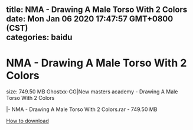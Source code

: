 
title: NMA - Drawing A Male Torso With 2 Colors
date: Mon Jan 06 2020 17:47:57 GMT+0800 (CST)    
categories: baidu
---

# NMA - Drawing A Male Torso With 2 Colors
size: 749.50 MB
 Ghostxx-CG|New masters academy - Drawing A Male Torso With 2 Colors
 
|- NMA - Drawing A Male Torso With 2 Colors.rar - 749.50 MB

[How to download](https://bpcam.bemobtrk.com/go/2ceec3aa-1ca2-46d6-b9ff-aaa5c184517c?jno=5234)